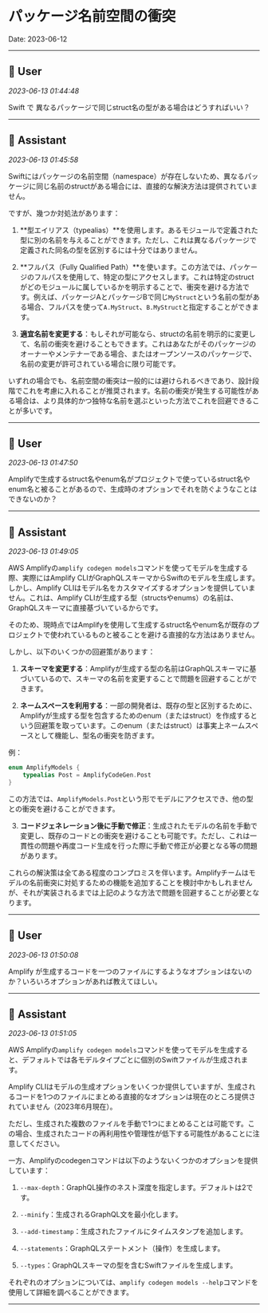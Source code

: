 # パッケージ名前空間の衝突

Date: 2023-06-12

---

## 👤 User
*2023-06-13 01:44:48*

Swift で 異なるパッケージで同じstruct名の型がある場合はどうすればいい？

---

## 🤖 Assistant
*2023-06-13 01:45:58*

Swiftにはパッケージの名前空間（namespace）が存在しないため、異なるパッケージに同じ名前のstructがある場合には、直接的な解決方法は提供されていません。

ですが、幾つか対処法があります：

1. **型エイリアス（typealias）**を使用します。あるモジュールで定義された型に別の名前を与えることができます。ただし、これは異なるパッケージで定義された同名の型を区別するには十分ではありません。

2. **フルパス（Fully Qualified Path）**を使います。この方法では、パッケージのフルパスを使用して、特定の型にアクセスします。これは特定のstructがどのモジュールに属しているかを明示することで、衝突を避ける方法です。例えば、パッケージAとパッケージBで同じ`MyStruct`という名前の型がある場合、フルパスを使って`A.MyStruct`、`B.MyStruct`と指定することができます。

3. **適宜名前を変更する**：もしそれが可能なら、structの名前を明示的に変更して、名前の衝突を避けることもできます。これはあなたがそのパッケージのオーナーやメンテナーである場合、またはオープンソースのパッケージで、名前の変更が許可されている場合に限り可能です。

いずれの場合でも、名前空間の衝突は一般的には避けられるべきであり、設計段階でこれを考慮に入れることが推奨されます。名前の衝突が発生する可能性がある場合は、より具体的かつ独特な名前を選ぶといった方法でこれを回避できることが多いです。

---

## 👤 User
*2023-06-13 01:47:50*

Amplifyで生成するstruct名やenum名がプロジェクトで使っているstruct名やenum名と被ることがあるので、生成時のオプションでそれを防ぐようなことはできないのか？

---

## 🤖 Assistant
*2023-06-13 01:49:05*

AWS Amplifyの`amplify codegen models`コマンドを使ってモデルを生成する際、実際にはAmplify CLIがGraphQLスキーマからSwiftのモデルを生成します。しかし、Amplify CLIはモデル名をカスタマイズするオプションを提供していません。これは、Amplify CLIが生成する型（structsやenums）の名前は、GraphQLスキーマに直接基づいているからです。

そのため、現時点ではAmplifyを使用して生成するstruct名やenum名が既存のプロジェクトで使われているものと被ることを避ける直接的な方法はありません。

しかし、以下のいくつかの回避策があります：

1. **スキーマを変更する**：Amplifyが生成する型の名前はGraphQLスキーマに基づいているので、スキーマの名前を変更することで問題を回避することができます。

2. **ネームスペースを利用する**：一部の開発者は、既存の型と区別するために、Amplifyが生成する型を包含するためのenum（またはstruct）を作成するという回避策を取っています。このenum（またはstruct）は事実上ネームスペースとして機能し、型名の衝突を防ぎます。

例：
```swift
enum AmplifyModels {
    typealias Post = AmplifyCodeGen.Post
}
```
この方法では、`AmplifyModels.Post`という形でモデルにアクセスでき、他の型との衝突を避けることができます。

3. **コードジェネレーション後に手動で修正**：生成されたモデルの名前を手動で変更し、既存のコードとの衝突を避けることも可能です。ただし、これは一貫性の問題や再度コード生成を行った際に手動で修正が必要となる等の問題があります。

これらの解決策は全てある程度のコンプロミスを伴います。Amplifyチームはモデルの名前衝突に対処するための機能を追加することを検討中かもしれませんが、それが実装されるまでは上記のような方法で問題を回避することが必要となります。

---

## 👤 User
*2023-06-13 01:50:08*

Amplify が生成するコードを一つのファイルにするようなオプションはないのか？いろいろオプションがあれば教えてほしい。

---

## 🤖 Assistant
*2023-06-13 01:51:05*

AWS Amplifyの`amplify codegen models`コマンドを使ってモデルを生成すると、デフォルトでは各モデルタイプごとに個別のSwiftファイルが生成されます。

Amplify CLIはモデルの生成オプションをいくつか提供していますが、生成されるコードを1つのファイルにまとめる直接的なオプションは現在のところ提供されていません（2023年6月現在）。

ただし、生成された複数のファイルを手動で1つにまとめることは可能です。この場合、生成されたコードの再利用性や管理性が低下する可能性があることに注意してください。

一方、Amplifyのcodegenコマンドは以下のようないくつかのオプションを提供しています：

1. `--max-depth`：GraphQL操作のネスト深度を指定します。デフォルトは2です。

2. `--minify`：生成されるGraphQL文を最小化します。

3. `--add-timestamp`：生成されたファイルにタイムスタンプを追加します。

4. `--statements`：GraphQLステートメント（操作）を生成します。

5. `--types`：GraphQLスキーマの型を含むSwiftファイルを生成します。

それぞれのオプションについては、`amplify codegen models --help`コマンドを使用して詳細を調べることができます。

---
